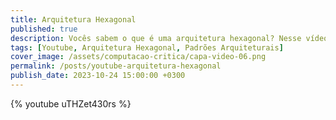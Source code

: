 ```yaml
---
title: Arquitetura Hexagonal
published: true
description: Vocês sabem o que é uma arquitetura hexagonal? Nesse vídeo eu trago os principais pontos propostos pelo autor desse padrão arquitetural.
tags: [Youtube, Arquitetura Hexagonal, Padrões Arquiteturais]
cover_image: /assets/computacao-critica/capa-video-06.png
permalink: /posts/youtube-arquitetura-hexagonal
publish_date: 2023-10-24 15:00:00 +0300
---
```



{% youtube uTHZet430rs %}